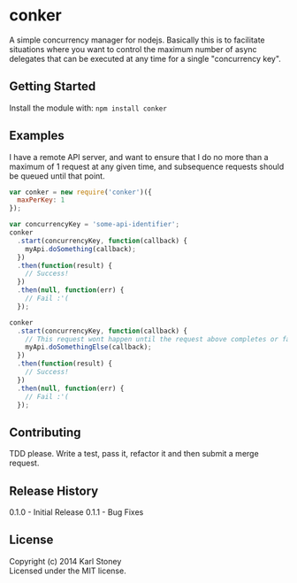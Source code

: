 # conker
A simple concurrency manager for nodejs.  Basically this is to facilitate situations where you want to control the maximum number of async delegates that can be executed at any time for a single "concurrency key".

## Getting Started
Install the module with: `npm install conker`

## Examples
I have a remote API server, and want to ensure that I do no more than a maximum of 1 request at any given time, and subsequence requests should be queued until that point.
```javascript
var conker = new require('conker')({
  maxPerKey: 1
});

var concurrencyKey = 'some-api-identifier';
conker
  .start(concurrencyKey, function(callback) {
    myApi.doSomething(callback);
  })
  .then(function(result) {
    // Success!  
  })
  .then(null, function(err) {
    // Fail :'(
  });

conker
  .start(concurrencyKey, function(callback) {
    // This request wont happen until the request above completes or fails, as our maxPerKey is set to 1
    myApi.doSomethingElse(callback);
  })
  .then(function(result) {
    // Success!  
  })
  .then(null, function(err) {
    // Fail :'(
  });
```

## Contributing
TDD please.  Write a test, pass it, refactor it and then submit a merge request.

## Release History
0.1.0 - Initial Release
0.1.1 - Bug Fixes

## License
Copyright (c) 2014 Karl Stoney  
Licensed under the MIT license.
